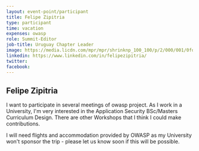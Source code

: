 ```yaml
---
layout: event-point/participant
title: Felipe Zipitria
type: participant
time: vacation
expenses: owasp
role: Summit-Editor
job-title: Uruguay Chapter Leader
image: https://media.licdn.com/mpr/mpr/shrinknp_100_100/p/2/000/001/0fd/200b5e9.jpg
linkedin: https://www.linkedin.com/in/felipezipitria/
twitter: 
facebook:
---
```


## Felipe Zipitria

I want to participate in several meetings of owasp project. As I work in a University, I'm very interested in the Application Security BSc/Masters Curriculum Design. There are other Workshops that I think I could make contributions.

I will need flights and accommodation provided by OWASP as my University won't sponsor the trip - please let us know soon if this will be possible.
